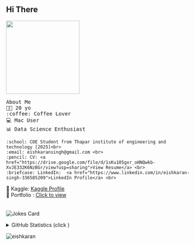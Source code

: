  </div>
<div>
<h2> Hi There </h2>
<img src="https://c.tenor.com/mw0Zuc8nL50AAAAC/garfield-waving.gif" height=200 >
</div>
 <div>
 <p>
  <samp>
  About Me <br>
👨‍💻 20 yo <br> :coffee: Coffee Lover  <br>💻 Mac User <br> 📊 Data Science Enthusiast <br>

    :school: COE Student from Thapar institute of engineering and technology [2025]<br>
    :email:	eishkaransingh@gmail.com <br>
    :pencil: CV: <a href="https://drive.google.com/file/d/1sKu105gxr_oHNQwkb-XvJE332K6NzBGr/view?usp=sharing">View Resume</a> <br>
    :briefcase: LinkedIn:  <a href="https://www.linkedin.com/in/eishkaran-singh-336585209">LinkedIn Profile</a> <br>
 📓 Kaggle: <a href="https://www.kaggle.com/eishkaran">Kaggle Profile</a> <br>
   📱 Portfolio :  <a href="https://eishkaran.github.io/PersonalPortfolio/index.html">Click to view</a> <br><br><br>
<img src="https://readme-jokes.vercel.app/api?theme=solidBlue" alt="Jokes Card" >
</samp>
</p>
</div>
<details>

  <summary>GitHub Statistics (click )</summary>

<p ><img src="https://github-readme-stats.vercel.app/api/top-langs?username=eishkaran&show_icons=true&locale=en&layout=compact&theme=radical" alt="eishkaran" /> </p>
</p>

</details>
<p  >
<img  src="https://www.localguidesconnect.com/t5/image/serverpage/image-id/47586i9F1B35D34B8095C8/image-size/large/strip-exif-data/true?v=v2&px=999"  alt="eishkaran" />
</p>

